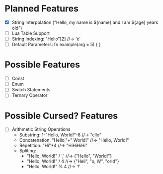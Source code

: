# Planned Features
- [x] String Interpolation ("Hello, my name is ${name} and I am ${age} years old")
- [ ] Lua Table Support
- [ ] String Indexing: "Hello"[2] //-> 'e'
- [ ] Default Parameters: fn example(arg = 5) { }

# Possible Features
- [ ] Const
- [ ] Enum
- [ ] Switch Statements
- [ ] Ternary Operator

# Possible Cursed? Features
- [ ] Arithmetic String Operations
    - Substring: 1-"Hello, World!"-8 //-> "ello"
    - Concatenation: "Hello,"+" World!" //-> "Hello, World!"
    - Repetition: "Hi"*4 //-> "HiHiHiHi"
    - Spliting:
        - "Hello, World!" / ',' //-> {"Hello", "World!"}
        - "Hello, World!" / 4 //-> {"Hell", "o, W", "orld"}
        - "Hello, World!" % 4 //-> '!'